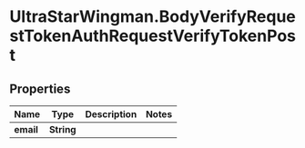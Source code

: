 # UltraStarWingman.BodyVerifyRequestTokenAuthRequestVerifyTokenPost

## Properties

Name | Type | Description | Notes
------------ | ------------- | ------------- | -------------
**email** | **String** |  | 


